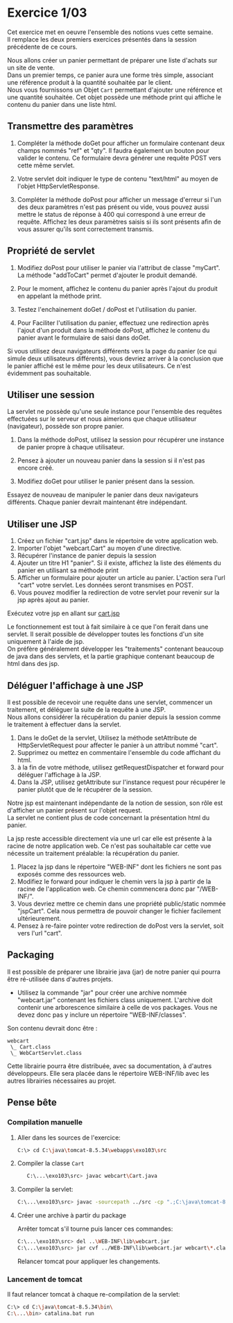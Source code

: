 # Exercice 1/03

Cet exercice met en oeuvre l'ensemble des notions vues cette semaine.  
Il remplace les deux premiers exercices présentés dans la session précédente de ce cours.

Nous allons créer un panier permettant de préparer une liste d'achats sur un site de vente.  
Dans un premier temps, ce panier aura une forme très simple, associant une référence produit à la quantité souhaitée par le client.  
Nous vous fournissons un Objet `Cart` permettant d'ajouter une référence et une quantité souhaitée. Cet objet possède une méthode print qui affiche le contenu du panier dans une liste html.

## Transmettre des paramètres

1. Compléter la méthode doGet pour afficher un formulaire contenant deux champs nommés "ref" et "qty". Il faudra également un bouton pour valider le contenu. Ce formulaire devra générer une requête POST vers cette même servlet.

1. Votre servlet doit indiquer le type de contenu "text/html" au moyen de l'objet HttpServletResponse.

1. Compléter la méthode doPost pour afficher un message d'erreur si l'un des deux paramètres n'est pas présent ou vide, vous pouvez aussi mettre le status de réponse à 400 qui correspond à une erreur de requête. Affichez les deux paramètres saisis si ils sont présents afin de vous assurer qu'ils sont correctement transmis.

## Propriété de servlet

1. Modifiez doPost pour utiliser le panier via l'attribut de classe "myCart". La méthode "addToCart" permet d'ajouter le produit demandé.

1. Pour le moment, affichez le contenu du panier après l'ajout du produit en appelant la méthode print.

1. Testez l'enchainement doGet / doPost et l'utilisation du panier.

1. Pour Faciliter l'utilisation du panier, effectuez une redirection après l'ajout d'un produit dans la méthode doPost, affichez le contenu du panier avant le formulaire de saisi dans doGet.

Si vous utilisez deux navigateurs différents vers la page du panier (ce qui simule deux utilisateurs différents), vous devriez arriver à la conclusion que le panier affiché est le même pour les deux utilisateurs. Ce n'est évidemment pas souhaitable.

## Utiliser une session

La servlet ne possède qu'une seule instance pour l'ensemble des requêtes effectuées sur le serveur et nous aimerions que chaque utilisateur (navigateur), possède son propre panier.

1. Dans la méthode doPost, utilisez la session pour récupérer une instance de panier propre à chaque utilisateur.

1. Pensez à ajouter un nouveau panier dans la session si il n'est pas encore créé.

1. Modifiez doGet pour utiliser le panier présent dans la session.

Essayez de nouveau de manipuler le panier dans deux navigateurs différents. Chaque panier devrait maintenant être indépendant.

## Utiliser une JSP

1. Créez un fichier "cart.jsp" dans le répertoire de votre application web.
1. Importer l'objet "webcart.Cart" au moyen d'une directive.
1. Récupérer l'instance de panier depuis la session
1. Ajouter un titre H1 "panier". Si il existe, affichez la liste des éléments du panier en utilisant sa méthode print
1. Afficher un formulaire pour ajouter un article au panier. L'action sera l'url "cart" votre servlet. Les données seront transmises en POST.
1. Vous pouvez modifier la redirection de votre servlet pour revenir sur la jsp après ajout au panier.

Exécutez votre jsp en allant sur [cart.jsp](http://localhost:8080/exo103/cart.jsp)

Le fonctionnement est tout à fait similaire à ce que l'on ferait dans une servlet. Il serait possible de développer toutes les fonctions d'un site uniquement à l'aide de jsp.  
On préfère généralement développer les "traitements" contenant beaucoup de java dans des servlets, et la partie graphique contenant beaucoup de html dans des jsp.

## Déléguer l'affichage à une JSP

Il est possible de recevoir une requête dans une servlet, commencer un traitement, et déléguer la suite de la requête à une JSP.  
Nous allons considérer la récupération du panier depuis la session comme le traitement à effectuer dans la servlet.

1. Dans le doGet de la servlet, Utilisez la méthode setAttribute de HttpServletRequest pour affecter le panier à un attribut nommé "cart".
1. Supprimez ou mettez en commentaire l'ensemble du code affichant du html.
1. à la fin de votre méthode, utilisez getRequestDispatcher et forward pour déléguer l'affichage à la JSP.
1. Dans la JSP, utilisez getAttribute sur l'instance request pour récupérer le panier plutôt que de le récupérer de la session.

Notre jsp est maintenant indépendante de la notion de session, son rôle est d'afficher un panier présent sur l'objet request.  
La servlet ne contient plus de code concernant la présentation html du panier.

La jsp reste accessible directement via une url car elle est présente à la racine de notre application web. Ce n'est pas souhaitable car cette vue nécessite un traitement préalable: la récupération du panier.

1. Placez la jsp dans le répertoire "WEB-INF" dont les fichiers ne sont pas exposés comme des ressources web.
1. Modifiez le forward pour indiquer le chemin vers la jsp à partir de la racine de l'application web. Ce chemin commencera donc par "/WEB-INF/".
1. Vous devriez mettre ce chemin dans une propriété public/static nommée "jspCart". Cela nous permettra de pouvoir changer le fichier facilement ultérieurement.
1. Pensez à re-faire pointer votre redirection de doPost vers la servlet, soit vers l'url "cart".

## Packaging

Il est possible de préparer une librairie java (jar) de notre panier qui pourra être ré-utilisée dans d'autres projets.

- Utilisez la commande "jar" pour créer une archive nommée "webcart.jar" contenant les fichiers class uniquement. L'archive doit contenir une arborescence similaire à celle de vos packages. Vous ne devez donc pas y inclure un répertoire "WEB-INF/classes".

Son contenu devrait donc être :

```plain
webcart
 \_ Cart.class
 \_ WebCartServlet.class
```

Cette librairie pourra être distribuée, avec sa documentation, à d'autres développeurs. Elle sera placée dans le répertoire WEB-INF/lib avec les autres librairies nécessaires au projet.

## Pense bête

### Compilation manuelle

1. Aller dans les sources de l'exercice:

   ```bash
   C:\> cd C:\java\tomcat-8.5.34\webapps\exo103\src
   ```

1. Compiler la classe `Cart`

   ```bash
      C:\...\exo103\src> javac webcart\Cart.java
   ```

1. Compiler la servlet:

   ```bash
   C:\...\exo103\src> javac -sourcepath ../src -cp ".;C:\java\tomcat-8.5.34\lib\servlet-api.jar;C:\java\tomcat-8.5.34\webapps\exo103\WEB-INF\lib\commons-lang3-3.8.1.jar" webcart\WebCartServlet.java
   ```

1. Créer une archive à partir du package

   Arrêter tomcat s'il tourne puis lancer ces commandes:

   ```bash
   C:\...\exo103\src> del ..\WEB-INF\lib\webcart.jar
   C:\...\exo103\src> jar cvf ../WEB-INF\lib\webcart.jar webcart\*.class
   ```

   Relancer tomcat pour appliquer les changements.

### Lancement de tomcat

Il faut relancer tomcat à chaque re-compilation de la servlet:

```bash
C:\> cd C:\java\tomcat-8.5.34\bin\
C:\...\bin> catalina.bat run
```
